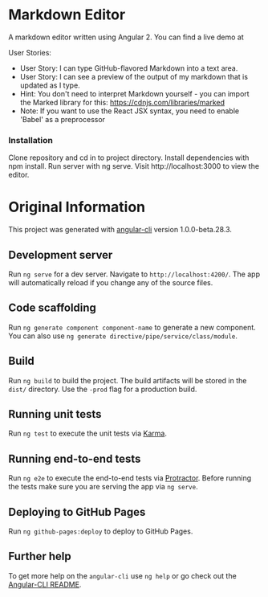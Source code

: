 # Markdown Editor

A markdown editor written using Angular 2. You can find a live demo at 

User Stories:
* User Story: I can type GitHub-flavored Markdown into a text area.
* User Story: I can see a preview of the output of my markdown that is updated as I type.
* Hint: You don't need to interpret Markdown yourself - you can import the Marked library for this: https://cdnjs.com/libraries/marked
* Note: If you want to use the React JSX syntax, you need to enable 'Babel' as a preprocessor

### Installation

Clone repository and cd in to project directory.
Install dependencies with npm install.
Run server with ng serve.
Visit http://localhost:3000 to view the editor.


# Original Information

This project was generated with [angular-cli](https://github.com/angular/angular-cli) version 1.0.0-beta.28.3.

## Development server
Run `ng serve` for a dev server. Navigate to `http://localhost:4200/`. The app will automatically reload if you change any of the source files.

## Code scaffolding

Run `ng generate component component-name` to generate a new component. You can also use `ng generate directive/pipe/service/class/module`.

## Build

Run `ng build` to build the project. The build artifacts will be stored in the `dist/` directory. Use the `-prod` flag for a production build.

## Running unit tests

Run `ng test` to execute the unit tests via [Karma](https://karma-runner.github.io).

## Running end-to-end tests

Run `ng e2e` to execute the end-to-end tests via [Protractor](http://www.protractortest.org/).
Before running the tests make sure you are serving the app via `ng serve`.

## Deploying to GitHub Pages

Run `ng github-pages:deploy` to deploy to GitHub Pages.

## Further help

To get more help on the `angular-cli` use `ng help` or go check out the [Angular-CLI README](https://github.com/angular/angular-cli/blob/master/README.md).